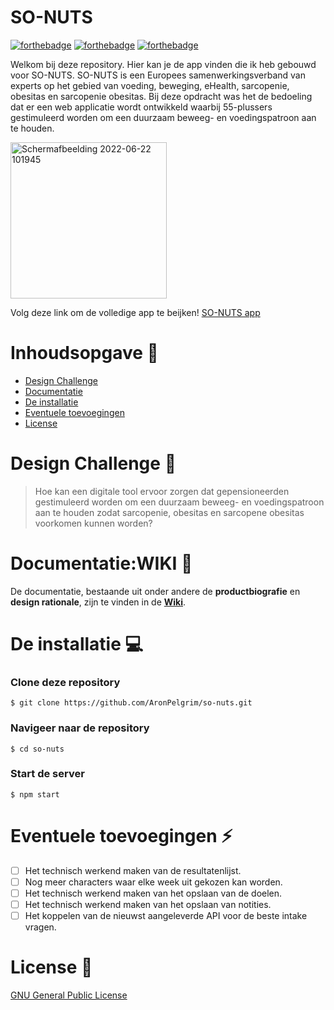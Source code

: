 # SO-NUTS
[![forthebadge](https://forthebadge.com/images/badges/made-with-javascript.svg)](https://forthebadge.com)
[![forthebadge](https://forthebadge.com/images/badges/uses-css.svg)](https://forthebadge.com)
[![forthebadge](https://forthebadge.com/images/badges/uses-html.svg)](https://forthebadge.com)

Welkom bij deze repository. Hier kan je de app vinden die ik heb gebouwd voor SO-NUTS. SO-NUTS is een Europees samenwerkingsverband van experts op het gebied van voeding, beweging, eHealth, sarcopenie, obesitas en sarcopenie obesitas. Bij deze opdracht was het de bedoeling dat er een web applicatie wordt ontwikkeld waarbij 55-plussers gestimuleerd worden om een duurzaam beweeg- en voedingspatroon aan te houden.

<img width="250" alt="Schermafbeelding 2022-06-22 101945" src="https://user-images.githubusercontent.com/74137185/174980179-132170bd-080d-4752-86fb-7d606c5706c2.png">

Volg deze link om de volledige app te beijken!
[SO-NUTS app](https://so-nuts-aron-pelgrim.herokuapp.com/)

# Inhoudsopgave :blue_book:

-   [Design Challenge](#design-challenge-art)
-   [Documentatie](#documentatie)
-   [De installatie](#de-installatie)
-   [Eventuele toevoegingen](#eventuele-toevoegingen)
-   [License](#license)

# Design Challenge :art:
>Hoe kan een digitale tool ervoor zorgen dat gepensioneerden gestimuleerd worden om een duurzaam beweeg- en voedingspatroon aan te houden zodat sarcopenie, obesitas en sarcopene obesitas voorkomen kunnen worden?

# Documentatie:WIKI :memo:
De documentatie, bestaande uit onder andere de **productbiografie** en **design rationale**, zijn te vinden in de **[Wiki](https://github.com/AronPelgrim/so-nuts/wiki)**.

# De installatie :computer:
### Clone deze repository
```
$ git clone https://github.com/AronPelgrim/so-nuts.git
```

### Navigeer naar de repository
```
$ cd so-nuts
```

### Start de server
```
$ npm start
```

# Eventuele toevoegingen :zap:
- [ ] Het technisch werkend maken van de resultatenlijst.
- [ ] Nog meer characters waar elke week uit gekozen kan worden.
- [ ] Het technisch werkend maken van het opslaan van de doelen.
- [ ] Het technisch werkend maken van het opslaan van notities.
- [ ] Het koppelen van de nieuwst aangeleverde API voor de beste intake vragen.

# License :closed_lock_with_key:
[GNU General Public License](https://github.com/AronPelgrim/so-nuts/blob/main/LICENSE)
